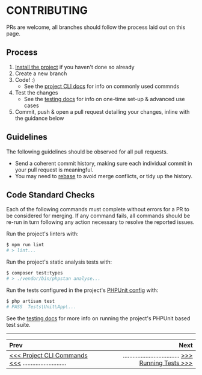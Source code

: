 # CONTRIBUTING

PRs are welcome, all branches should follow the process laid out on this page.

## Process

1. [Install the project](INSTALL.md) if you haven't done so already
2. Create a new branch
3. Code! :)
    * See the [project CLI docs](CONSOLE.md) for info on commonly used commnds
4. Test the changes
    * See the [testing docs](TESTING.md) for info on one-time set-up & advanced use cases
5. Commit, push & open a pull request detailing your changes, inline with the guidance below

## Guidelines

The following guidelines should be observed for all pull requests.

* Send a coherent commit history, making sure each individual commit in your pull request is meaningful.
* You may need to [rebase](https://git-scm.com/book/en/v2/Git-Branching-Rebasing) to avoid merge conflicts,
or tidy up the history.

## Code Standard Checks

Each of the following commands must complete without errors for a PR to be considered for merging.
If any command fails, all commands should be re-run in turn following any action necessary to resolve the reported issues.

Run the project's linters with:

```sh
$ npm run lint
# > lint...
```

Run the project's static analysis tests with:

```sh
$ composer test:types
# > ./vendor/bin/phpstan analyse...
```

Run the tests configured in the project's [PHPUnit config](phpunit.xml) with:

```sh
$ php artisan test
# PASS  Tests\Unit\App\...
```

See the [testing docs](TESTING.md) for more info on running the project's PHPUnit based test suite.

---

|Prev                                                                  |                                                                   Next|
|:---------------------------------------------------------------------|----------------------------------------------------------------------:|
|[<<< Project CLI Commands <<<](CONSOLE.md) ...........................|................................... [>>> Running Tests >>>](TESTING.md)|
